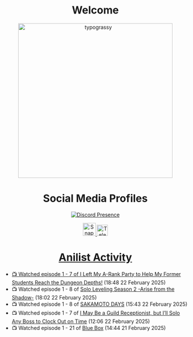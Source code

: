 <div align="center">

# Welcome
<a href="https://github.com/kawarimidoll/typograssy">
    <img alt="typograssy" src="https://typograssy.deno.dev/api?text=%E3%82%88%E3%81%86%E3%81%93%E3%81%9D%E3%81%BF%E3%81%AA%E3%81%95%E3%82%93%20-%20Sheby--&&l0=none&l1=82d9d0&l2=027353&l3=038c4c&l4=01402e&bg=none&frame=none&speed=100&comment=" width="421.99">
</a>

</div>

<div align="center">

# Social Media Profiles

[![Discord Presence](https://lanyard.cnrad.dev/api/612532963938271232)](https://discord.com/users/612532963938271232)


<a href="https://www.snapchat.com/add/a.sheby" title="Snapchat Profile">
    <img src="https://www.freepnglogos.com/uploads/snapchat-logo-png-0.png" width="35" alt="Snapchat Logo" />


<a href="https://t.me/ASheby" title="Telegram Profile">
    <img src="https://www.freepnglogos.com/uploads/telegram-logo-png-0.png" width="30" alt="Telegram Logo" />


</div>

<div align="center">

# Anilist Activity

</div>

<!-- ANILIST_ACTIVITY:start -->

-   📺 Watched episode 1 - 7 of [I Left My A-Rank Party to Help My Former Students Reach the Dungeon Depths!](https://anilist.co/anime/180812) (18:48 22 February 2025)
-   📺 Watched episode 1 - 8 of [Solo Leveling Season 2 -Arise from the Shadow-](https://anilist.co/anime/176496) (18:02 22 February 2025)
-   📺 Watched episode 1 - 8 of [SAKAMOTO DAYS](https://anilist.co/anime/177709) (15:43 22 February 2025)
-   📺 Watched episode 1 - 7 of [I May Be a Guild Receptionist, but I’ll Solo Any Boss to Clock Out on Time](https://anilist.co/anime/167143) (12:06 22 February 2025)
-   📺 Watched episode 1 - 21 of [Blue Box](https://anilist.co/anime/170942) (14:44 21 February 2025)

<!-- ANILIST_ACTIVITY:end -->
